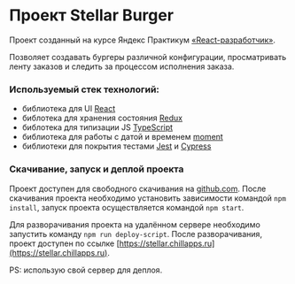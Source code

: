 # Проект Stellar Burger
Проект созданный на курсе Яндекс Практикум [«React-разработчик»](https://practicum.yandex.ru/react/).

Позволяет создавать бургеры различной конфигурации, просматривать ленту заказов и следить за процессом исполнения заказа.

### Используемый стек технологий:
* библиотека для UI [React](https://ru.reactjs.org/)
* библотека для хранения состояния [Redux](https://react-redux.js.org/)
* библотека для типизации JS [TypeScript](https://www.typescriptlang.org/)
* библиотека для работы с датой и временем [moment](https://momentjs.com/)
* библиотеки для покрытия тестами [Jest](https://jestjs.io/ru/) и [Cypress](https://www.cypress.io/)

### Скачивание, запуск и деплой проекта
Проект доступен для свободного скачивания на [github.com](https://github.com/chillapp/react-burger).
После скачивания проекта необходимо установить зависимости командой ```npm install```, запуск проекта осуществляется командой ```npm start```.

Для разворачивания проекта на удалённом сервере необходимо запустить команду ```npm run deploy-script```. После разворачивания, проект доступен по ссылке [https://stellar.chillapps.ru](https://stellar.chillapps.ru).

PS: использую свой сервер для деплоя.
